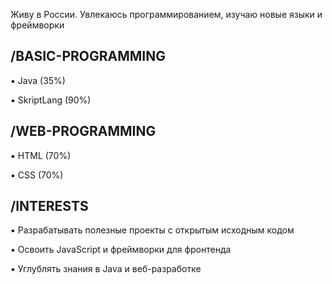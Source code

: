 Живу в России. Увлекаюсь программированием, изучаю новые языки и фреймворки

## **/BASIC-PROGRAMMING**

▪︎ Java (35%)

▪︎ SkriptLang (90%)

## **/WEB-PROGRAMMING**

▪︎ HTML (70%)

▪︎ CSS (70%)

## **/INTERESTS**

▪︎ Разрабатывать полезные проекты с открытым исходным кодом

▪︎ Освоить JavaScript и фреймворки для фронтенда

▪︎ Углублять знания в Java и веб-разработке
